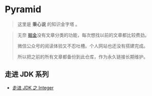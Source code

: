 # Pyramid

> 这里是 **秉心说** 的知识金字塔 。


>  无奈 [掘金](https://juejin.im/user/586eff908d6d81005879507d/posts)没有文章分类的功能，每次想找以前的文章都比较费劲。
>
>微信公众号的阅读体验又不忍吐槽。个人网站也还没有搭建完成。
>
> 所以把之前的所有文章都备份到此仓库，作为永久链接长期维护。


## 走进 JDK 系列

* [走进 JDK 之 Integer](article/jdk/integer.md)


  
